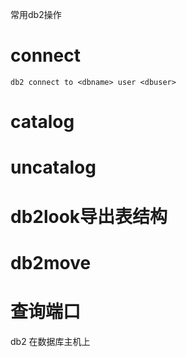 常用db2操作
# connect 
``` shell
db2 connect to <dbname> user <dbuser> 
```

# catalog


# uncatalog

# db2look导出表结构


# db2move

# 查询端口
db2 
在数据库主机上



